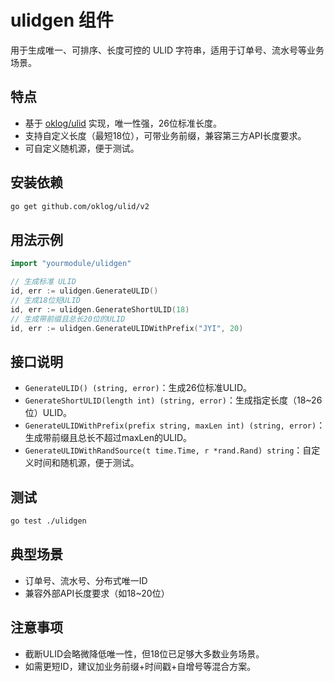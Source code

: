 # ulidgen 组件

用于生成唯一、可排序、长度可控的 ULID 字符串，适用于订单号、流水号等业务场景。

## 特点

- 基于 [oklog/ulid](https://github.com/oklog/ulid) 实现，唯一性强，26位标准长度。
- 支持自定义长度（最短18位），可带业务前缀，兼容第三方API长度要求。
- 可自定义随机源，便于测试。

## 安装依赖

```bash
go get github.com/oklog/ulid/v2
```

## 用法示例

```go
import "yourmodule/ulidgen"

// 生成标准 ULID
id, err := ulidgen.GenerateULID()
// 生成18位短ULID
id, err := ulidgen.GenerateShortULID(18)
// 生成带前缀且总长20位的ULID
id, err := ulidgen.GenerateULIDWithPrefix("JYI", 20)
```

## 接口说明

- `GenerateULID() (string, error)`：生成26位标准ULID。
- `GenerateShortULID(length int) (string, error)`：生成指定长度（18~26位）ULID。
- `GenerateULIDWithPrefix(prefix string, maxLen int) (string, error)`：生成带前缀且总长不超过maxLen的ULID。
- `GenerateULIDWithRandSource(t time.Time, r *rand.Rand) string`：自定义时间和随机源，便于测试。

## 测试

```bash
go test ./ulidgen
```

## 典型场景

- 订单号、流水号、分布式唯一ID
- 兼容外部API长度要求（如18~20位）

## 注意事项

- 截断ULID会略微降低唯一性，但18位已足够大多数业务场景。
- 如需更短ID，建议加业务前缀+时间戳+自增号等混合方案。
